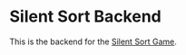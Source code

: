 # Silent Sort Backend

This is the backend for the [Silent Sort Game](https://github.com/mahdi-jfri/silent-sort).